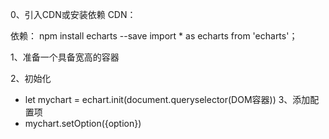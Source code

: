 0、引入CDN或安装依赖
CDN： <script src="https://cdnjs.cloudflare.com/ajax/libs/echarts/5.5.0/echarts.min.js" integrity="sha512-k37wQcV4v2h6jgYf5IUz1MoSKPpDs630XGSmCaCCOXxy2awgAWKHGZWr9nMyGgk3IOxA1NxdkN8r1JHgkUtMoQ==" crossorigin="anonymous" referrerpolicy="no-referrer"></script>

依赖：
npm install echarts --save
import * as echarts from 'echarts'；

1、准备一个具备宽高的容器

2、初始化
- let mychart = echart.init(document.queryselector(DOM容器))
3、添加配置项
- mychart.setOption({option})